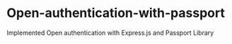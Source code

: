 # Open-authentication-with-passport
Implemented Open authentication with Express.js and Passport Library
